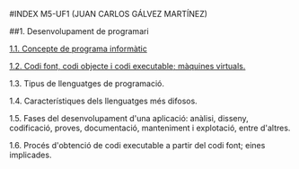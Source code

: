 #INDEX M5-UF1 (JUAN CARLOS GÁLVEZ MARTÍNEZ)

##1. Desenvolupament de programari

[1.1. Concepte de programa informàtic](programa_informatic.md)
 
[1.2. Codi font, codi objecte i codi executable; màquines virtuals.](codi_font.md)

1.3. Tipus de llenguatges de programació.

1.4. Característiques dels llenguatges més difosos.

1.5. Fases del desenvolupament d'una aplicació: anàlisi, disseny, codificació, proves, documentació, manteniment i explotació,   entre d'altres.

1.6. Procés d'obtenció de codi executable a partir del codi font; eines implicades.

